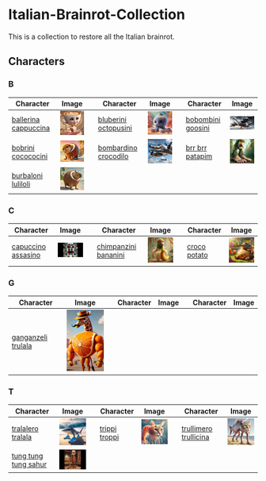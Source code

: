 # Italian-Brainrot-Collection
This is a collection to restore all the Italian brainrot. 

## Characters

### B
| Character | Image | | Character | Image | | Character | Image |
|-----------|-------|-|-----------|-------|-|-------------|---------|
| [ballerina cappuccina](ballerina%20cappuccina) | <img src="ballerina cappuccina/ballerina cappuccina (fandom).webp" width="100"> | | [bluberini octopusini](bluberini%20octopusini) | <img src="bluberini octopusini/bluberini octopusini (fandom).webp" width="100"> | | [bobombini goosini](bobombini%20goosini) | <img src="bobombini goosini/bobombini goosini (fandom).webp" width="100"> |
| [bobrini cocococini](bobrini%20cocococini) | <img src="bobrini cocococini/bobrini cocococini (fandom).webp" width="100"> | | [bombardino crocodilo](bombardino%20crocodilo) | <img src="bombardino crocodilo/bombardino crocodilo (fandom).webp" width="100"> | | [brr brr patapim](brr%20brr%20patapim) | <img src="brr brr patapim/brr brr patapim (fandom).webp" width="100"> |
| [burbaloni luliloli](burbaloni%20luliloli) | <img src="burbaloni luliloli/burbaloni luliloli (fandom).webp" width="100"> | | | | | | |

### C
| Character | Image | | Character | Image | | Character | Image |
|-----------|-------|-|-----------|-------|-|-------------|---------|
| [capuccino assasino](capuccino%20assasino) | <img src="capuccino assasino/capuccino assasino (fandom).webp" width="100"> | | [chimpanzini bananini](chimpanzini%20bananini) | <img src="chimpanzini bananini/chimpanzini bananini (fandom).webp" width="100"> | | [croco potato](croco%20potato) | <img src="croco potato/croco potato (fandom).webp" width="100"> |

### G
| Character | Image | | Character | Image | | Character | Image |
|-----------|-------|-|-----------|-------|-|-------------|---------|
| [ganganzeli trulala](ganganzeli%20trulala) | <img src="ganganzeli trulala/ganganzeli trulala (fandom).webp" width="100"> | | | | | | |

### T
| Character | Image | | Character | Image | | Character | Image |
|-----------|-------|-|-----------|-------|-|-------------|---------|
| [tralalero tralala](tralalero%20tralala) | <img src="tralalero tralala/tralalero tralala (fandom).webp" width="100"> | | [trippi troppi](trippi%20troppi) | <img src="trippi troppi/trippi troppi (fandom).webp" width="100"> | | [trullimero trullicina](trullimero%20trullicina) | <img src="trullimero trullicina/trullimero trullicina (fandom).webp" width="100"> |
| [tung tung tung sahur](tung%20tung%20tung%20sahur) | <img src="tung tung tung sahur/tung tung tung sahur (fandom).webp" width="100"> | | | | | | |